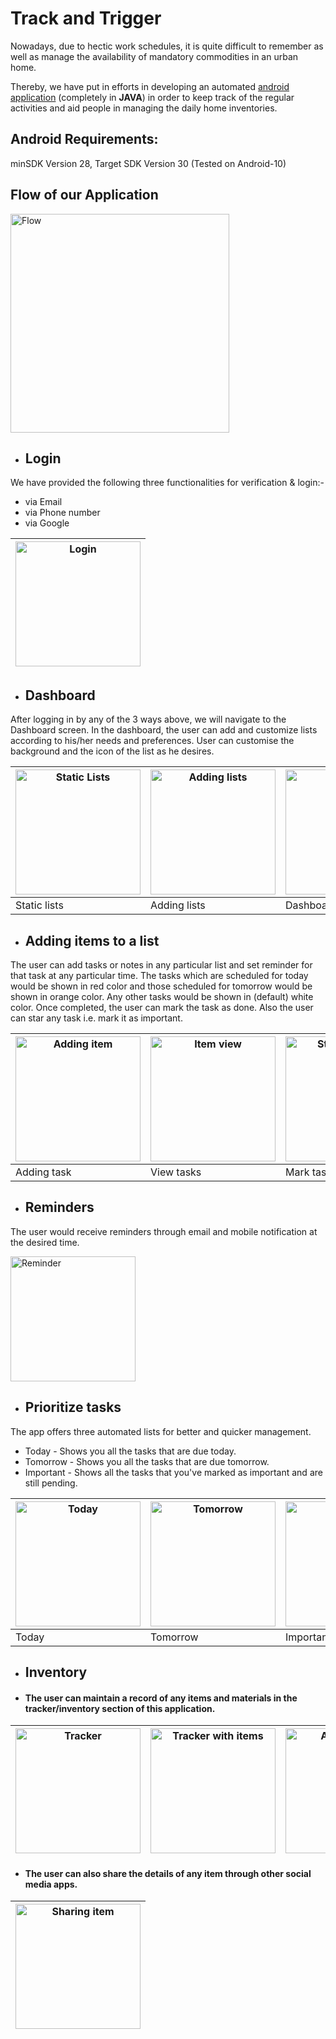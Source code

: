 # Track and Trigger

Nowadays, due to hectic work schedules, it is quite difficult to remember as well as manage the availability of mandatory commodities in an urban home.

Thereby, we have put in efforts in developing an automated <u>android application</u> (completely in **JAVA**) in order to keep track of the regular activities and aid people in managing the daily home inventories.

## Android Requirements:

minSDK Version 28, Target SDK Version 30
(Tested on Android-10)

## Flow of our Application

<img  src="/images/image7.png" alt="Flow" width="350"/>

- ## Login

We have provided the following three functionalities for verification & login:- <br />

- via Email <br />
- via Phone number <br />
- via Google <br />

|<img src="/images/image2.jpg" alt="Login" width="200"/>|
|---------------------|

- ## Dashboard

After logging in by any of the 3 ways above, we will navigate to the Dashboard screen. In the dashboard, the user can add and customize lists according to his/her needs and preferences. User can customise the background and the icon of the list as he desires.

| <img src="/images/image22.jpg" alt="Static Lists" width="200"/> | <img src="/images/image18.jpg" alt="Adding lists" width="200"/> | <img src="/images/image3.jpg" alt="Dashboard" width="200"/> |
| ------------------------------------ | ------------------------------------ | -------------------------------- |
| Static lists | Adding lists | Dashboard |

- ## Adding items to a list

The user can add tasks or notes in any particular list and set reminder for that task
at any particular time. The tasks which are scheduled for today would be shown in red color and those scheduled for tomorrow would be shown in orange color. Any other tasks would be shown in (default) white color. Once completed, the user can mark the task as done. Also the user can star any task i.e. mark it as important.

| <img src="/images/image9.jpg" alt="Adding item" width="200"/> | <img src="/images/image8.jpg" alt="Item view" width="200"/> | <img src="/images/image20.jpg" alt="Strike out item" width="200"/> |
| ---------------------------------- | -------------------------------- | ---------------------------------------- |
| Adding task | View tasks | Mark task as done |

- ## Reminders

The user would receive reminders through email and mobile notification at the desired time.

<img src="/images/image19.jpg" alt="Reminder" width="200"/>

- ## Prioritize tasks

The app offers three automated lists for better and quicker management.

- Today - Shows you all the tasks that are due today.
- Tomorrow - Shows you all the tasks that are due tomorrow.
- Important - Shows all the tasks that you've marked as important and are still pending.


| <img src="/images/image11.jpg" alt="Today" width="200"/> | <img src="/images/image13.jpg" alt="Tomorrow" width="200"/> | <img src="/images/image14.jpg" alt="Important" width="200"/> |
| ----------------------------------------------------------- | ----------------------------------------------------------- |----------------------------------------------------------- |
| Today | Tomorrow | Important |


- ## Inventory

- #### The user can maintain a record of any items and materials in the tracker/inventory section of this application.

| <img src="/images/image6.jpg" alt="Tracker" width="200"/> | <img src="/images/image4.jpg" alt="Tracker with items" width="200"/> | <img src="/images/image17.jpg" alt="Adding items" width="200"/> |
| ---------------------------------- | -------------------------------- | ---------------------------------------- |

- #### The user can also share the details of any item through other social media apps.

|<img src="/images/image15.jpg" alt="Sharing item" width="200"/>|
|---------------|
